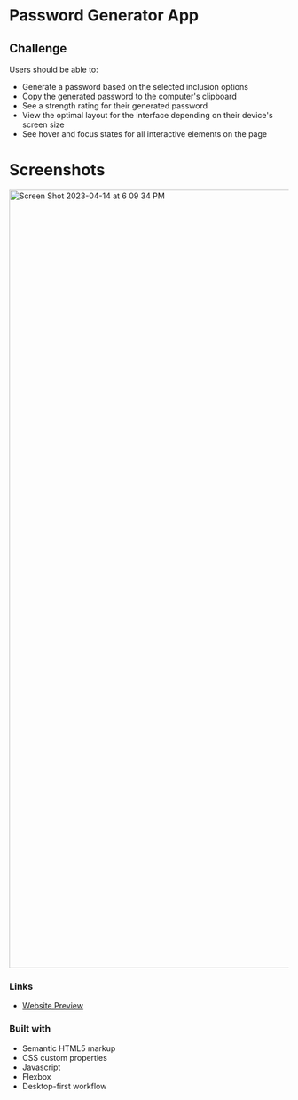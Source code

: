 # Password Generator App

## Challenge

Users should be able to:

- Generate a password based on the selected inclusion options
- Copy the generated password to the computer's clipboard
- See a strength rating for their generated password
- View the optimal layout for the interface depending on their device's screen size
- See hover and focus states for all interactive elements on the page

# Screenshots

<img width="1400" alt="Screen Shot 2023-04-14 at 6 09 34 PM" src="https://user-images.githubusercontent.com/42332056/232163142-a3ef2e62-8f42-4cc5-aec1-8d5c402d60bc.png">

### Links

- [Website Preview](https://amazing-faun-a35377.netlify.app)

### Built with

- Semantic HTML5 markup
- CSS custom properties
- Javascript
- Flexbox
- Desktop-first workflow

